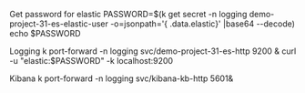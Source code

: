 Get password for elastic
PASSWORD=$(k get secret -n logging demo-project-31-es-elastic-user -o=jsonpath='{ .data.elastic}' |base64 --decode)
echo $PASSWORD

Logging 
k port-forward -n logging svc/demo-project-31-es-http 9200 &
curl -u "elastic:$PASSWORD" -k localhost:9200

Kibana
k port-forward -n logging svc/kibana-kb-http 5601&
